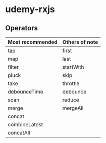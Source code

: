 # udemy-rxjs

## Operators

| Most recommended | Others of note |
| ---------------- | -------------- |
| tap              | first          |
| map              | last           |
| filter           | startWith      |
| pluck            | skip           |
| take             | throttle       |
| debounceTime     | debounce       |
| scan             | reduce         |
| merge            | mergeAll       |
| concat           |
| combineLatest    |
| concatAll        |
